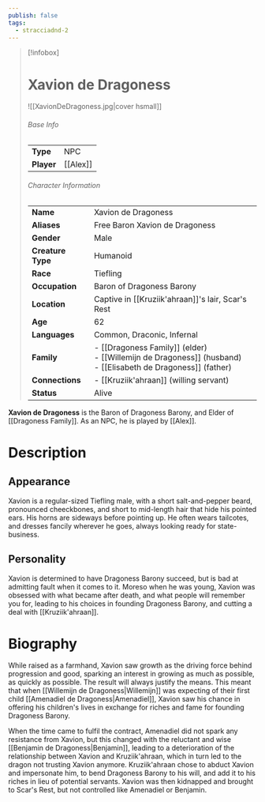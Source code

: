 ```yaml
---
publish: false
tags:
  - stracciadnd-2
---
```

> [!infobox]  
> # Xavion de Dragoness
> ![[XavionDeDragoness.jpg|cover hsmall]]  
> ###### Base Info
> | | |  
> |---|---|  
> | **Type** | NPC |
> | **Player** | [[Alex]] |
> ###### Character Information  
> | | |  
> |---|---|  
> | **Name** | Xavion de Dragoness |
> | **Aliases** | Free Baron Xavion de Dragoness |
> | **Gender** | Male | 
> | **Creature Type** | Humanoid |
> | **Race** | Tiefling |  
> | **Occupation** | Baron of Dragoness Barony |  
> | **Location** | Captive in [[Kruziik'ahraan]]'s lair, Scar's Rest |
> | **Age** | 62 |
> | **Languages** | Common, Draconic, Infernal |  
> | **Family** | - [[Dragoness Family]] (elder)<br>- [[Willemijn de Dragoness]] (husband)<br>- [[Elisabeth de Dragoness]] (father) |
> | **Connections** | - [[Kruziik'ahraan]] (willing servant) |
> | **Status** | Alive |

**Xavion de Dragoness** is the Baron of Dragoness Barony, and Elder of [[Dragoness Family]]. As an NPC, he is played by [[Alex]].
# Description
## Appearance
Xavion is a regular-sized Tiefling male, with a short salt-and-pepper beard, pronounced cheeckbones, and short to mid-length hair that hide his pointed ears. His horns are sideways before pointing up. He often wears tailcotes, and dresses fancily wherever he goes, always looking ready for state-business.
## Personality
Xavion is determined to have Dragoness Barony succeed, but is bad at admitting fault when it comes to it. Moreso when he was young, Xavion was obsessed with what became after death, and what people will remember you for, leading to his choices in founding Dragoness Barony, and cutting a deal with [[Kruziik'ahraan]].
# Biography
While raised as a farmhand, Xavion saw growth as the driving force behind progression and good, sparking an interest in growing as much as possible, as quickly as possible. The result will always justify the means. This meant that when [[Willemijn de Dragoness|Willemijn]] was expecting of their first child [[Amenadiel de Dragoness|Amenadiel]], Xavion saw his chance in offering his children's lives in exchange for riches and fame for founding Dragoness Barony.

When the time came to fulfil the contract, Amenadiel did not spark any resistance from Xavion, but this changed with the reluctant and wise [[Benjamin de Dragoness|Benjamin]], leading to a deterioration of the relationship between Xavion and Kruziik'ahraan, which in turn led to the dragon not trusting Xavion anymore. Kruziik'ahraan chose to abduct Xavion and impersonate him, to bend Dragoness Barony to his will, and add it to his riches in lieu of potential servants. Xavion was then kidnapped and brought to Scar's Rest, but not controlled like Amenadiel or Benjamin.